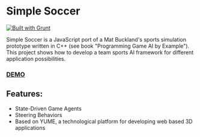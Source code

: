 # Simple Soccer

[![Built with Grunt](https://cdn.gruntjs.com/builtwith.png)](http://gruntjs.com/)

Simple Soccer is a JavaScript port of a Mat Buckland's sports simulation prototype written in C++ (see book "Programming Game AI by Example"). This project shows how to develop a team sports AI framework for different application possibilities.

### [DEMO](http://yume.human-interactive.org/soccer/)

## Features:

- State-Driven Game Agents
- Steering Behaviors
- Based on YUME, a technological platform for developing web based 3D applications
